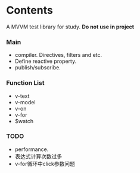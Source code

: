 # Contents
A MVVM test library for study. **Do not use in project**

### Main
+ compiler. Directives, filters and etc.
+ Define reactive property.
+ publish/subscribe.

### Function List
+ v-text
+ v-model
+ v-on
+ v-for
+ $watch

### TODO
+ performance.
+ 表达式计算次数过多
+ v-for循环中click参数问题
